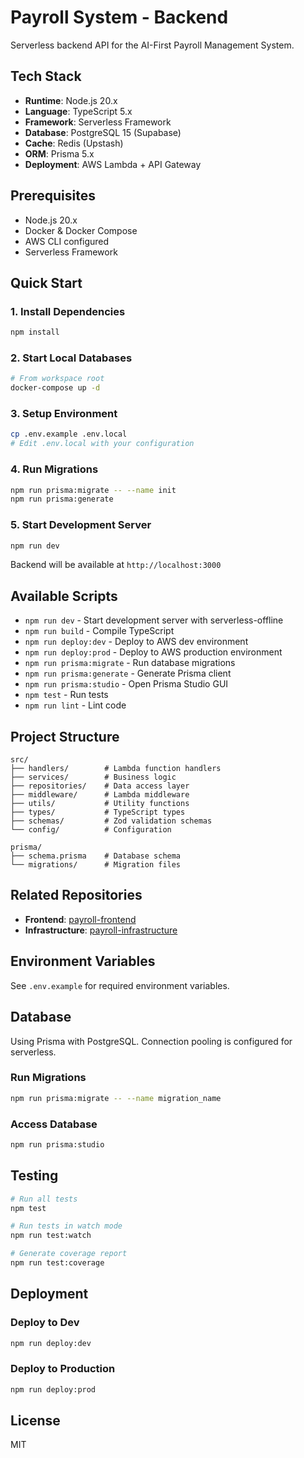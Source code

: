 # Payroll System - Backend

Serverless backend API for the AI-First Payroll Management System.

## Tech Stack

- **Runtime**: Node.js 20.x
- **Language**: TypeScript 5.x
- **Framework**: Serverless Framework
- **Database**: PostgreSQL 15 (Supabase)
- **Cache**: Redis (Upstash)
- **ORM**: Prisma 5.x
- **Deployment**: AWS Lambda + API Gateway

## Prerequisites

- Node.js 20.x
- Docker & Docker Compose
- AWS CLI configured
- Serverless Framework

## Quick Start

### 1. Install Dependencies

```bash
npm install
```

### 2. Start Local Databases

```bash
# From workspace root
docker-compose up -d
```

### 3. Setup Environment

```bash
cp .env.example .env.local
# Edit .env.local with your configuration
```

### 4. Run Migrations

```bash
npm run prisma:migrate -- --name init
npm run prisma:generate
```

### 5. Start Development Server

```bash
npm run dev
```

Backend will be available at `http://localhost:3000`

## Available Scripts

- `npm run dev` - Start development server with serverless-offline
- `npm run build` - Compile TypeScript
- `npm run deploy:dev` - Deploy to AWS dev environment
- `npm run deploy:prod` - Deploy to AWS production environment
- `npm run prisma:migrate` - Run database migrations
- `npm run prisma:generate` - Generate Prisma client
- `npm run prisma:studio` - Open Prisma Studio GUI
- `npm test` - Run tests
- `npm run lint` - Lint code

## Project Structure

```
src/
├── handlers/        # Lambda function handlers
├── services/        # Business logic
├── repositories/    # Data access layer
├── middleware/      # Lambda middleware
├── utils/           # Utility functions
├── types/           # TypeScript types
├── schemas/         # Zod validation schemas
└── config/          # Configuration

prisma/
├── schema.prisma    # Database schema
└── migrations/      # Migration files
```

## Related Repositories

- **Frontend**: [payroll-frontend](https://github.com/your-org/payroll-frontend)
- **Infrastructure**: [payroll-infrastructure](https://github.com/your-org/payroll-infrastructure)

## Environment Variables

See `.env.example` for required environment variables.

## Database

Using Prisma with PostgreSQL. Connection pooling is configured for serverless.

### Run Migrations

```bash
npm run prisma:migrate -- --name migration_name
```

### Access Database

```bash
npm run prisma:studio
```

## Testing

```bash
# Run all tests
npm test

# Run tests in watch mode
npm run test:watch

# Generate coverage report
npm run test:coverage
```

## Deployment

### Deploy to Dev

```bash
npm run deploy:dev
```

### Deploy to Production

```bash
npm run deploy:prod
```

## License

MIT
